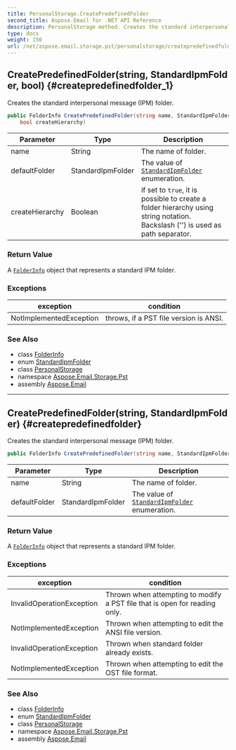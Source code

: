 ```yaml
---
title: PersonalStorage.CreatePredefinedFolder
second_title: Aspose.Email for .NET API Reference
description: PersonalStorage method. Creates the standard interpersonal message IPM folder
type: docs
weight: 150
url: /net/aspose.email.storage.pst/personalstorage/createpredefinedfolder/
---
```

## CreatePredefinedFolder(string, StandardIpmFolder, bool) {#createpredefinedfolder_1}

Creates the standard interpersonal message (IPM) folder.

```csharp
public FolderInfo CreatePredefinedFolder(string name, StandardIpmFolder defaultFolder, 
    bool createHierarchy)
```

| Parameter | Type | Description |
| --- | --- | --- |
| name | String | The name of folder. |
| defaultFolder | StandardIpmFolder | The value of [`StandardIpmFolder`](../../standardipmfolder/) enumeration. |
| createHierarchy | Boolean | if set to `true`, it is possible to create a folder hierarchy using string notation. Backslash ('\') is used as path separator. |

### Return Value

A [`FolderInfo`](../../folderinfo/) object that represents a standard IPM folder.

### Exceptions

| exception | condition |
| --- | --- |
| NotImplementedException | throws, if a PST file version is ANSI. |

### See Also

* class [FolderInfo](../../folderinfo/)
* enum [StandardIpmFolder](../../standardipmfolder/)
* class [PersonalStorage](../)
* namespace [Aspose.Email.Storage.Pst](../../personalstorage/)
* assembly [Aspose.Email](../../../)

---

## CreatePredefinedFolder(string, StandardIpmFolder) {#createpredefinedfolder}

Creates the standard interpersonal message (IPM) folder.

```csharp
public FolderInfo CreatePredefinedFolder(string name, StandardIpmFolder defaultFolder)
```

| Parameter | Type | Description |
| --- | --- | --- |
| name | String | The name of folder. |
| defaultFolder | StandardIpmFolder | The value of [`StandardIpmFolder`](../../standardipmfolder/) enumeration. |

### Return Value

A [`FolderInfo`](../../folderinfo/) object that represents a standard IPM folder.

### Exceptions

| exception | condition |
| --- | --- |
| InvalidOperationException | Thrown when attempting to modify a PST file that is open for reading only. |
| NotImplementedException | Thrown when attempting to edit the ANSI file version. |
| InvalidOperationException | Thrown when standard folder already exists. |
| NotImplementedException | Thrown when attempting to edit the OST file format. |

### See Also

* class [FolderInfo](../../folderinfo/)
* enum [StandardIpmFolder](../../standardipmfolder/)
* class [PersonalStorage](../)
* namespace [Aspose.Email.Storage.Pst](../../personalstorage/)
* assembly [Aspose.Email](../../../)


